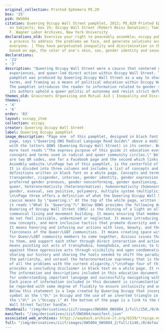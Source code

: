 ```yaml
---
original_collection: Printed Ephemera PE.29
box: '25'
pid: OWS004
citation: Queering Occupy Wall Street pamphlet, 2012; PE.029 Printed Ephemera Collection
  on Subjects; box 25; Occupy Wall Street (Robert Reiss Donation); Tamiment Library/Robert
  F. Wagner Labor Archives, New York University
declarations_old: Exercise your right to peaceably assemble; occupy public space;  create
  a process to address the problems we face, and generate solutions accessible to
  everyone. | They have perpetuated inequality and discrimination in the workplace
  based on age, the color of one's skin, sex, gender identity and sexual orientation.
declarations:
- '23'
- '3'
description: "Queering Occupy Wall Street were a caucus that centered queer lives,
  experiences, and queer-led direct action within Occupy Wall Street. This multi-page
  pamphlet was produced by Queering Occupy Wall Street as a way to share language,
  terms, and framing as a means of political education within Occupy Wall Street.
  The pamphlet introduces the reader to information related to gender sexuality; however,
  its authors uphold a queer politic of autonomy and resist strict defnition. \n\n"
themes_old: Grassroots Organizing and Mutual Aid | Inequality and Discrimination
themes:
- '4'
- '6'
order: '03'
layout: occupy_item
collection: occupy
creator: Queering Occupy Wall Street
label: Queering Occupy pamphlet
image_description: "Page one  of this pamphlet, designed in black font on a white
  page, says \"Queering OWS Radical Language Road Guide\" above a modified trans symbol
  with the letters QOWS (Queering Occupy Wall Street) in its center. Below the symbol,
  more text reads \"The express purpose of this guide it education everyone about
  concepts and terms used in radical and queer community circles.\" Below this text
  are two QR codes, one for a Facebook page and the second which links to the General
  Assembly website.\n\nPage two of this pamphlet, is the centerfold of the pamphlet.
  It is divided into three columns and includes a list of concepts and terms and their
  definitions written in black font on a white page. Concepts and terms that are included:
  transgender, cisgender, intersex, gender identity, gender expression, gender binary,
  preferred gender pronouns, gender nonconforming, gender questioning, gender queer,
  queer, heteronormativity (heteronormative), homonormativity (homonormative), assigned
  gender, asexual, sex positive, polyamory, multiple system (multiplicity), Two-Spirit.
  \n\nPage three offers a definition of what the Queering Occupy Wall Street  (QOWS)
  caucus means by \"queering.\" At the top of the white page, written in black font,
  it reads \"What Is 'Queering'?\" Below QOWS provides the following definition: \"The
  Queering of Occupy Wall Street (OWS) is the shining of a light on all aspects of
  communcal living and movement building. It means ensuring that members of our community
  do not feel invisible, undermined or neglected. It means introducing new language,
  new concepts, and more inclusive tactics that promote diversity and compassion.
  It means honoring and infusing our actions with love, beauty, and the entire collective
  fierceness of the Queer/LGBT communities. It means creating space within the movement
  for Queer/LGBT community members to come together, discuss issues that are important
  to them, and support each other through direct interaction and active support. It
  means pointing out acts of transphobia, homophobia, and sexism; to take a stand
  against these oppressive acts through visibility and open condemnation. It means
  sharing our history and sharing the tools needed to shift the paradigm, undermine
  the patriarchy, and unravel the heteronormative supremacy that is the root cause
  of all the problems with the current oligarchy.\"\n\nPage four of this document
  provides a concluding disclaimer in black text on a white page. It reads: \"Disclaimer.
  The information and descriptions included in this education document are loose guidelines
  for understanding important lanugage and successfully navigating within queer space.
  Each piece of information included in this document is circumstantial and should
  be regarded with some degree of fluidity to ensure inclusivity and understanding.\"
  Below this statement is a logo created by Queering Occupy that incorprates a transgender
  symbol as the \"O\" in Occupy and the use of an inverted triangle in the place of
  the \"U\" in \"Occupy.\" At the bottom of the page is a link to the Queering Occupy
  Wall Street Twitter handle."
thumbnail: "/img/derivatives/iiif/images/OWS004_OWS004_2/full/250,/0/default.jpg"
manifest: "/img/derivatives/iiif/OWS004/manifest.json"
associated_web_archives: https://wayback.archive-it.org/6339/*/nycga.net
full: "/img/derivatives/iiif/images/OWS004_OWS004_2/full/1140,/0/default.jpg"
---
```

